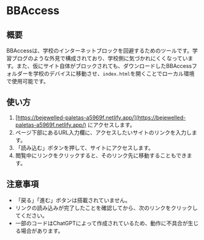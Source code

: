 # BBAccess

## 概要
BBAccessは、学校のインターネットブロックを回避するためのツールです。学習ブログのような外見で構成されており、学校側に気づかれにくくなっています。また、仮にサイト自体がブロックされても、ダウンロードしたBBAccessフォルダーを学校のデバイスに移動させ、`index.html`を開くことでローカル環境で使用可能です。

## 使い方
1. [https://bejewelled-paletas-a5969f.netlify.app/](https://bejewelled-paletas-a5969f.netlify.app/) にアクセスします。
2. ページ下部にあるURL入力欄に、アクセスしたいサイトのリンクを入力します。
3. 「読み込む」ボタンを押して、サイトにアクセスします。
4. 閲覧中にリンクをクリックすると、そのリンク先に移動することもできます。

## 注意事項
- 「戻る」「進む」ボタンは搭載されていません。
- リンクの読み込みが完了したことを確認してから、次のリンクをクリックしてください。
- 一部のコードはChatGPTによって作成されているため、動作に不具合が生じる場合があります。
